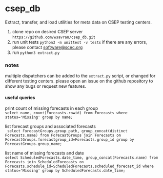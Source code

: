 # csep_db
Extract, transfer, and load utilities for meta data on CSEP testing centers. 

1. clone repo on desired CSEP server ```https://github.com/wsavran/csep_db.git```
2. run unit tests ```python3 -m unittest -v tests```
	if there are any errors, please contact software@scec.org
3. run ```python3 extract.py```

### notes
multiple dispatchers can be added to the ```extract.py``` script, or changed for different testing centers. please open an issue on the github repository to show any bugs or request new features.

#### useful queries

print count of missing forecasts in each group <br>
``` select name, count(Forecasts.rowid) from Forecasts where status='Missing' group by name; ```

list forecast groups and associated forecasts <br>
``` select ForecastGroups.group_path, group_concat(distinct Forecasts.name) from ForecastGroups join Forecasts on ForecastGroups.forecastgroup_id=Forecasts.group_id group by ForecastGroups.group_name;```

list name of missing forecasts and date <br>
```select ScheduledForecasts.date_time, group_concat(Forecasts.name) from Forecasts join ScheduledForecasts on Forecasts.schedule_id=ScheduledForecasts.scheduled_forecast_id where status='Missing' group by ScheduledForecasts.date_time;```


